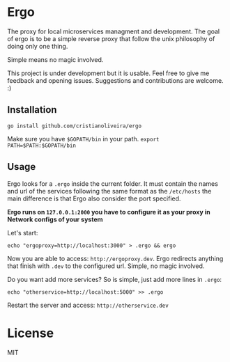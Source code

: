 # Ergo

The proxy for local microservices managment and development.
The goal of ergo is to be a simple reverse proxy that follow the unix philosophy of doing only one thing.

Simple means no magic involved.

This project is under development but it is usable. Feel free to give me
feedback and opening issues. Suggestions and contributions are welcome. :)

## Installation

```
go install github.com/cristianoliveira/ergo
```
Make sure you have `$GOPATH/bin` in your path. `export PATH=$PATH:$GOPATH/bin`

## Usage

Ergo looks for a `.ergo` inside the current folder. It must contain the names and
url of the services following the same format as the `/etc/hosts` the main difference
is that Ergo also consider the port specified.

**Ergo runs on `127.0.0.1:2000` you have to configure it as your proxy in Network configs of your system**

Let's start:
```
echo "ergoproxy=http://localhost:3000" > .ergo && ergo
```
Now you are able to access: `http://ergoproxy.dev`.
Ergo redirects anything that finish with `.dev` to the configured url.
Simple, no magic involved.

Do you want add more services? So is simple, just add more lines in `.ergo`:
```
echo "otherservice=http://localhost:5000" >> .ergo
```

Restart the server and access: `http://otherservice.dev`

# License

MIT
